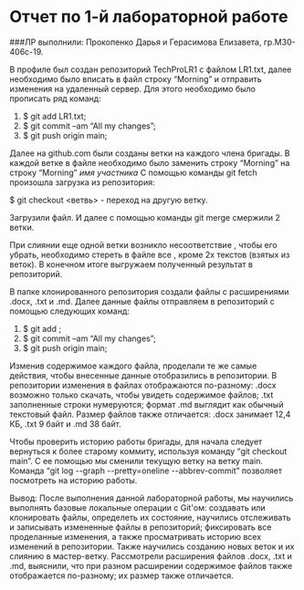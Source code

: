  # Отчет по 1-й лабораторной работе
  ###ЛР выполнили: Прокопенко Дарья и Герасимова Елизавета, гр.М30-406с-19.
  
  В профиле был создан репозиторий TechProLR1  с файлом LR1.txt, далее необходимо было вписать в файл строку “Morning”  и отправить изменения на удаленный сервер. 
Для этого необходимо было прописать ряд команд:

  1.	$ git add LR1.txt;
  2.	$ git commit –am “All my changes”;
  3.	$ git push origin main;

  Далее на github.com были созданы ветки на каждого члена бригады. В каждой ветке в файле необходимо было заменить строку “Morning” на строку “Morning” *имя участника*
С помощью команды git fetch произошла загрузка из репозитория:

$ git checkout <ветвь>    -  переход на другую ветку.

  Загрузили  файл. И далее с помощью команды git merge смержили 2 ветки.
  
  При слиянии еще одной ветки возникло несоответствие , чтобы его убрать, необходимо стереть в файле все , кроме 2х текстов (взятых из веток).
В конечном итоге выгружаем полученный результат в репозиторий.

  В папке клонированного репозитория создали файлы с расширениями .docx, .txt и .md. Далее данные файлы отправляем в репозиторий с помощью следующих команд: 

  1.	$ git add <file>;
  2.	$ git commit –am “All my changes”;
  3.	$ git push origin main;

  Изменив содержимое каждого файла, проделали те же самые действия, чтобы  внесенные данные отобразились в репозитории. В репозитории изменения в файлах отображаются по-разному: .docx возможно только скачать, чтобы увидеть содержимое файлов; .txt заполненные строки нумеруются; формат .md выглядит как обычный текстовый файл. Размер файлов также отличается: .docx занимает 12,4 КБ, .txt 9 байт и .md 38 байт.
  
  Чтобы проверить историю работы бригады, для начала следует вернуться к более старому коммиту, используя команду “git checkout main”. С ее помощью мы сменили текущую ветку на ветку main. Команда “git log --graph --pretty=oneline --abbrev-commit” позволяет посмотреть на историю работы.
  
  Вывод: После выполнения данной лабораторной работы, мы научились выполнять базовые локальные операции с Git'ом: создавать или клонировать файлы, определеть их состояние, научились отслеживать и записывать измененные файлы в репозиторий;  фиксировать все проделанные изменения, а также просматривать историю всех изменений в репозитории. Также научились созданию новых веток и их слиянию в мастер-ветку. Рассмотрели расширения файлов .docx, .txt и .md, выяснили, что при разном расширении содержимое файлов также отображается по-разному; их размер также отличается.

